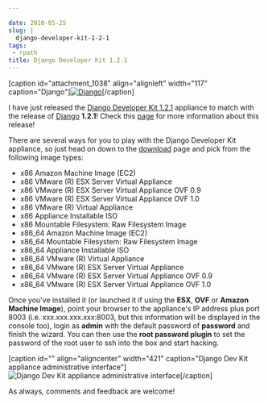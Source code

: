```yaml
---

date: 2010-05-25
slug: |
  django-developer-kit-1-2-1
tags:
 - rpath
title: Django Developer Kit 1.2.1
---
```


\[caption id="attachment_1038" align="alignleft" width="117"
caption="Django"\][![Django](http://www.ogmaciel.com/wp-content/uploads/2010/05/djangologo.gif)](http://www.ogmaciel.com/wp-content/uploads/2010/05/djangologo.gif)\[/caption\]

I have just released the [Django Developer Kit
1.2.1](http://www.rpath.org/web/project/djangodevkit) appliance to match
with the release of [Django](http://djangoproject.com) **1.2.1**! Check
this [page](http://www.djangoproject.com/weblog/2010/may/24/121/) for
more information about this release!

There are several ways for you to play with the Django Developer Kit
appliance, so just head on down to the
[download](http://bit.ly/DjangoDevKit121) page and pick from the
following image types:

-   x86 Amazon Machine Image (EC2)
-   x86 VMware (R) ESX Server Virtual Appliance
-   x86 VMware (R) ESX Server Virtual Appliance OVF 0.9
-   x86 VMware (R) ESX Server Virtual Appliance OVF 1.0
-   x86 VMware (R) Virtual Appliance
-   x86 Appliance Installable ISO
-   x86 Mountable Filesystem: Raw Filesystem Image
-   x86_64 Amazon Machine Image (EC2)
-   x86_64 Mountable Filesystem: Raw Filesystem Image
-   x86_64 Appliance Installable ISO
-   x86_64 VMware (R) Virtual Appliance
-   x86_64 VMware (R) ESX Server Virtual Appliance
-   x86_64 VMware (R) ESX Server Virtual Appliance OVF 0.9
-   x86_64 VMware (R) ESX Server Virtual Appliance OVF 1.0

Once you've installed it (or launched it if using the **ESX**, **OVF**
or **Amazon Machine Image**), point your browser to the appliance's IP
address plus port 8003 (i.e. xxx.xxx.xxx.xxx:8003, but this information
will be displayed in the console too), login as **admin** with the
default password of **password** and finish the wizard. You can then use
the **root password plugin** to set the password of the root user to ssh
into the box and start hacking.

\[caption id="" align="aligncenter" width="421" caption="Django Dev Kit
appliance administrative interface"\]![Django Dev Kit appliance
administrative interface](http://bit.ly/daSimg)\[/caption\]

As always, comments and feedback are welcome!

